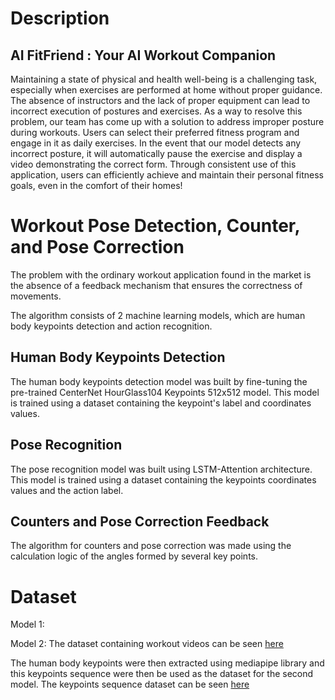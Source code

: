# Description
## AI FitFriend : Your AI Workout Companion 
Maintaining a state of physical and health well-being is a challenging task, especially when exercises are performed at home without proper guidance. The absence of instructors and the lack of proper equipment can lead to incorrect execution of postures and exercises. As a way to resolve this problem, our team has come up with a solution to address improper posture during workouts. Users can select their preferred fitness program and engage in it as daily exercises. In the event that our model detects any incorrect posture, it will automatically pause the exercise and display a video demonstrating the correct form. Through consistent use of this application, users can efficiently achieve and maintain their personal fitness goals, even in the comfort of their homes!

# Workout Pose Detection, Counter, and Pose Correction
The problem with the ordinary workout application found in the market is the absence of a feedback mechanism that ensures the correctness of movements.

The algorithm consists of 2 machine learning models, which are human body keypoints detection and action recognition.

## Human Body Keypoints Detection
The human body keypoints detection model was built by fine-tuning the pre-trained CenterNet HourGlass104 Keypoints 512x512 model. This model is trained using a dataset containing the keypoint's label and coordinates values.

## Pose Recognition
The pose recognition model was built using LSTM-Attention architecture. This model is trained using a dataset containing the keypoints coordinates values and the action label.

## Counters and Pose Correction Feedback
The algorithm for counters and pose correction was made using the calculation logic of the angles formed by several key points.

# Dataset
Model 1:

Model 2:
The dataset containing workout videos can be seen [here](https://drive.google.com/drive/folders/1Nvg6nRuQ8j4N77hJIoFZn0xIsP1NpWKP?usp=sharing)

The human body keypoints were then extracted using mediapipe library and this keypoints sequence were then be used as the dataset for the second model. The keypoints sequence dataset can be seen [here](https://drive.google.com/drive/folders/1fArEPdnxRTAx3EzPEnXnTr2vcPcTT9dX?usp=sharing)


